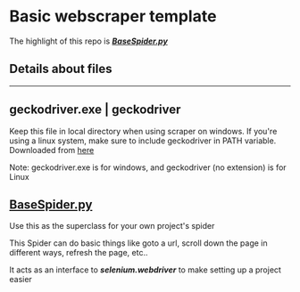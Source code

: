 # Basic webscraper template

The highlight of this repo is _**[BaseSpider.py](https://github.com/aziznal/WebScrapingEssentials/blob/master/BaseSpider.py)**_

## Details about files

---

## geckodriver.exe | geckodriver

Keep this file in local directory when using scraper on windows. If you're using a linux system, make sure to include geckodriver in PATH variable. Downloaded from [here](https://github.com/mozilla/geckodriver/releases)

Note: geckodriver.exe is for windows, and geckodriver (no extension) is for Linux

## [BaseSpider.py](https://github.com/aziznal/WebScrapingEssentials/blob/master/BaseSpider.py)

Use this as the superclass for your own project's spider

This Spider can do basic things like goto a url, scroll down the page in different ways, refresh the page, etc..

It acts as an interface to _**selenium.webdriver**_ to make setting up a project easier

